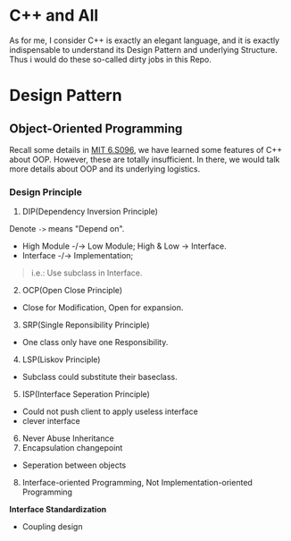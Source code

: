# C++ and All

As for me, I consider C++ is exactly an elegant language, and it is exactly indispensable to understand its Design Pattern and underlying Structure. Thus i would do these so-called dirty jobs in this Repo.

# Design Pattern

## Object-Oriented Programming

Recall some details in [MIT 6.S096](https://github.com/PeterWrighten/Excellent_OCW/blob/main/MIT_6.S096/README.md), we have learned some features of C++ about OOP. However, these are totally insufficient. In there, we would talk more details about OOP and its underlying logistics.

### Design Principle

1. DIP(Dependency Inversion Principle)

Denote ```->``` means "Depend on".

- High Module -/-> Low Module; High & Low -> Interface.
- Interface -/-> Implementation; 


>i.e.: Use subclass in Interface.

2. OCP(Open Close Principle)

- Close for Modification, Open for expansion.

3. SRP(Single Reponsibility Principle)

- One class only have one Responsibility.

4. LSP(Liskov Principle)

- Subclass could substitute their baseclass.

5. ISP(Interface Seperation Principle)

- Could not push client to apply useless interface
- clever interface

6. Never Abuse Inheritance
7. Encapsulation changepoint

- Seperation between objects

8. Interface-oriented Programming, Not Implementation-oriented Programming

**Interface Standardization**

- Coupling design